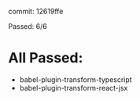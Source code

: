 commit: 12619ffe

Passed: 6/6

# All Passed:
* babel-plugin-transform-typescript
* babel-plugin-transform-react-jsx


